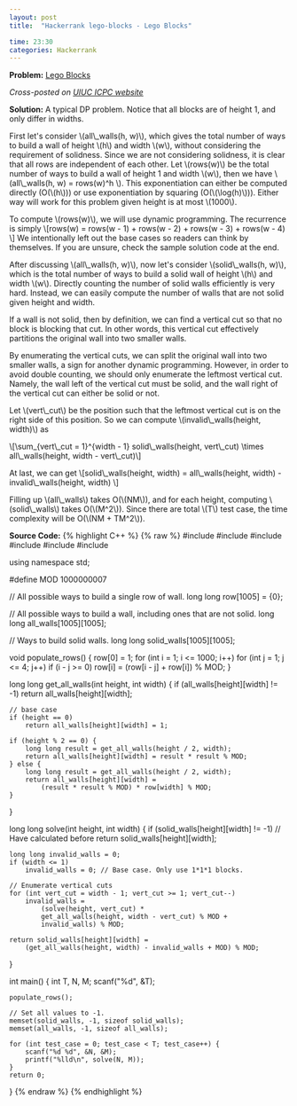 ```yaml
---
layout: post
title:  "Hackerrank lego-blocks - Lego Blocks"

time: 23:30
categories: Hackerrank
---
```


**Problem:** [Lego Blocks](https://www.hackerrank.com/contests/codesprint-practice/challenges/lego-blocks)

*Cross-posted on [UIUC ICPC website](http://icpc.cs.illinois.edu/)*

**Solution:**
A typical DP problem. Notice that all blocks are of height 1, and only differ
in widths.

First let's consider \\(all\\_walls(h, w)\\), which gives the total number of
ways to build a wall of height \\(h\\) and  width \\(w\\), without considering
the requirement of solidness. Since we are not considering solidness, it is
clear that all rows are independent of each other. Let \\(rows(w)\\) be the
total number of ways to build a wall of height 1 and width \\(w\\), then we have
\\(all\\_walls(h, w) = rows(w)^h \\). This exponentiation can either be 
computed directly (O(\\(h\\)))  or use exponentiation by squaring
(O(\\(\log(h)\\))). Either way will work for this problem given height is at most
\\(1000\\).

To compute \\(rows(w)\\), we will use dynamic programming. The recurrence is 
simply 
\\[rows(w) = rows(w - 1) + rows(w - 2) + rows(w - 3) + rows(w - 4) \\]
We intentionally left out the base cases so readers can think by themselves.
If you are unsure, check the sample solution code at the end.

After discussing \\(all\\_walls(h, w)\\), now let's consider 
\\(solid\\_walls(h, w)\\), which is the total number of ways to build a
solid wall of height \\(h\\) and width \\(w\\). Directly counting the number
of solid walls efficiently is very hard. Instead, we can easily compute the
number of walls that are not solid given height and width.

If a wall is not solid, then by definition, we can find a vertical cut so that
no block is blocking that cut. In other words, this vertical cut effectively
partitions the original wall into two smaller walls. 

By enumerating the vertical cuts, we can split the original wall into two
smaller walls, a sign for another dynamic programming. However, in order to
avoid double counting, we should only enumerate the leftmost vertical cut.
Namely, the wall left of the vertical cut must be solid, and the wall right
of the vertical cut can either be solid or not. 

Let \\(vert\\_cut\\) be the position such that the leftmost vertical cut is 
on the right side of this position.
So we can compute \\(invalid\\_walls(height, width)\\) as 

\\[\sum_{vert\\_cut = 1}^{width - 1}
    solid\\_walls(height, vert\\_cut)
    \times all\\_walls(height, width - vert\\_cut)\\]

At last, we can get 
\\[solid\\_walls(height, width) = all\\_walls(height, width) - 
    invalid\\_walls(height, width) \\]

Filling up \\(all\\_walls\\) takes O(\\(NM\\)), and for each height, computing
\\(solid\\_walls\\) takes O(\\(M^2\\)). Since there are total \\(T\\) test case,
the time complexity will be O(\\(NM + TM^2\\)).

**Source Code:**
{% highlight C++ %}
{% raw %}
#include <cmath>
#include <cstdio>
#include <vector>
#include <iostream>
#include <algorithm>
#include <cstring>

using namespace std;

#define MOD 1000000007

// All possible ways to build a single row of wall.
long long row[1005] = {0};

// All possible ways to build a wall, including ones that are not solid.
long long all_walls[1005][1005]; 

// Ways to build solid walls.
long long solid_walls[1005][1005];

void populate_rows() {
    row[0] = 1;
    for (int i = 1; i <= 1000; i++) 
        for (int j = 1; j <= 4; j++)
            if (i - j >= 0)
                row[i] = (row[i - j] + row[i]) % MOD;
}

long long get_all_walls(int height, int width) {
    if (all_walls[height][width] != -1) 
        return all_walls[height][width];

    // base case
    if (height == 0)
        return all_walls[height][width] = 1;

    if (height % 2 == 0) {
        long long result = get_all_walls(height / 2, width);
        return all_walls[height][width] = result * result % MOD;
    } else {
        long long result = get_all_walls(height / 2, width);
        return all_walls[height][width] = 
            (result * result % MOD) * row[width] % MOD;
    }
}

long long solve(int height, int width) {
    if (solid_walls[height][width] != -1) // Have calculated before
        return solid_walls[height][width];

    long long invalid_walls = 0;
    if (width <= 1)
        invalid_walls = 0; // Base case. Only use 1*1*1 blocks.
    
    // Enumerate vertical cuts 
    for (int vert_cut = width - 1; vert_cut >= 1; vert_cut--) 
        invalid_walls = 
            (solve(height, vert_cut) * 
            get_all_walls(height, width - vert_cut) % MOD + 
            invalid_walls) % MOD;

    return solid_walls[height][width] = 
        (get_all_walls(height, width) - invalid_walls + MOD) % MOD;
}

int main() {
    int T, N, M;
    scanf("%d", &T);
    
    populate_rows();

    // Set all values to -1.
    memset(solid_walls, -1, sizeof solid_walls); 
    memset(all_walls, -1, sizeof all_walls); 
    
    for (int test_case = 0; test_case < T; test_case++) {
        scanf("%d %d", &N, &M);
        printf("%lld\n", solve(N, M));
    }
    return 0;
}
{% endraw %}
{% endhighlight %}
